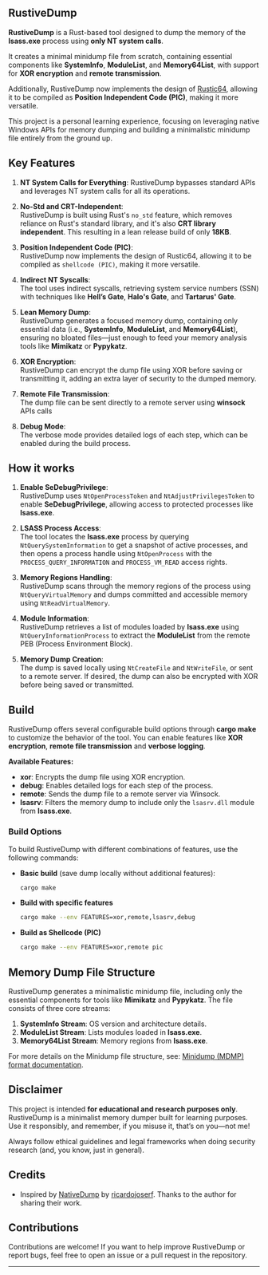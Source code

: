 ## **RustiveDump**

**RustiveDump** is a Rust-based tool designed to dump the memory of the **lsass.exe** process using **only NT system calls**.

It creates a minimal minidump file from scratch, containing essential components like **SystemInfo**, **ModuleList**, and **Memory64List**, with support for **XOR encryption** and **remote transmission**.

Additionally, RustiveDump now implements the design of [Rustic64](https://github.com/safedv/Rustic64), allowing it to be compiled as **Position Independent Code (PIC)**, making it more versatile.

This project is a personal learning experience, focusing on leveraging native Windows APIs for memory dumping and building a minimalistic minidump file entirely from the ground up.

## **Key Features**

1. **NT System Calls for Everything**:
   RustiveDump bypasses standard APIs and leverages NT system calls for all its operations.

2. **No-Std and CRT-Independent**:  
   RustiveDump is built using Rust's `no_std` feature, which removes reliance on Rust's standard library, and it's also **CRT library independent**. This resulting in a lean release build of only **18KB**.

3. **Position Independent Code (PIC)**:  
   RustiveDump now implements the design of Rustic64, allowing it to be compiled as `shellcode (PIC)`, making it more versatile.

4. **Indirect NT Syscalls**:  
   The tool uses indirect syscalls, retrieving system service numbers (SSN) with techniques like **Hell’s Gate**, **Halo's Gate**, and **Tartarus' Gate**.

5. **Lean Memory Dump**:  
   RustiveDump generates a focused memory dump, containing only essential data (i.e., **SystemInfo**, **ModuleList**, and **Memory64List**), ensuring no bloated files—just enough to feed your memory analysis tools like **Mimikatz** or **Pypykatz**.

6. **XOR Encryption**:  
   RustiveDump can encrypt the dump file using XOR before saving or transmitting it, adding an extra layer of security to the dumped memory.

7. **Remote File Transmission**:  
   The dump file can be sent directly to a remote server using **winsock** APIs calls

8. **Debug Mode**:  
   The verbose mode provides detailed logs of each step, which can be enabled during the build process.

## **How it works**

1. **Enable SeDebugPrivilege**:  
   RustiveDump uses `NtOpenProcessToken` and `NtAdjustPrivilegesToken` to enable **SeDebugPrivilege**, allowing access to protected processes like **lsass.exe**.

2. **LSASS Process Access**:  
   The tool locates the **lsass.exe** process by querying `NtQuerySystemInformation` to get a snapshot of active processes, and then opens a process handle using `NtOpenProcess` with the `PROCESS_QUERY_INFORMATION` and `PROCESS_VM_READ` access rights.

3. **Memory Regions Handling**:  
   RustiveDump scans through the memory regions of the process using `NtQueryVirtualMemory` and dumps committed and accessible memory using `NtReadVirtualMemory`.

4. **Module Information**:  
   RustiveDump retrieves a list of modules loaded by **lsass.exe** using `NtQueryInformationProcess` to extract the **ModuleList** from the remote PEB (Process Environment Block).

5. **Memory Dump Creation**:  
   The dump is saved locally using `NtCreateFile` and `NtWriteFile`, or sent to a remote server. If desired, the dump can also be encrypted with XOR before being saved or transmitted.

## **Build**

RustiveDump offers several configurable build options through **cargo make** to customize the behavior of the tool. You can enable features like **XOR encryption**, **remote file transmission** and **verbose logging**.

**Available Features:**

- **xor**: Encrypts the dump file using XOR encryption.
- **debug**: Enables detailed logs for each step of the process.
- **remote**: Sends the dump file to a remote server via Winsock.
- **lsasrv**: Filters the memory dump to include only the `lsasrv.dll` module from **lsass.exe**.

### **Build Options**

To build RustiveDump with different combinations of features, use the following commands:

- **Basic build** (save dump locally without additional features):

  ```bash
  cargo make
  ```

- **Build with specific features**

  ```bash
  cargo make --env FEATURES=xor,remote,lsasrv,debug
  ```

- **Build as Shellcode (PIC)**
  ```bash
  cargo make --env FEATURES=xor,remote pic
  ```

## **Memory Dump File Structure**

RustiveDump generates a minimalistic minidump file, including only the essential components for tools like **Mimikatz** and **Pypykatz**. The file consists of three core streams:

1. **SystemInfo Stream**: OS version and architecture details.
2. **ModuleList Stream**: Lists modules loaded in **lsass.exe**.
3. **Memory64List Stream**: Memory regions from **lsass.exe**.

For more details on the Minidump file structure, see: [Minidump (MDMP) format documentation](<https://github.com/libyal/libmdmp/blob/main/documentation/Minidump%20(MDMP)%20format.asciidoc>).

## Disclaimer

This project is intended **for educational and research purposes only**. RustiveDump is a minimalist memory dumper built for learning purposes. Use it responsibly, and remember, if you misuse it, that’s on you—not me!

Always follow ethical guidelines and legal frameworks when doing security research (and, you know, just in general).

## **Credits**

- Inspired by [NativeDump](https://github.com/ricardojoserf/NativeDump) by [ricardojoserf](https://github.com/ricardojoserf). Thanks to the author for sharing their work.

## **Contributions**

Contributions are welcome! If you want to help improve RustiveDump or report bugs, feel free to open an issue or a pull request in the repository.

---
